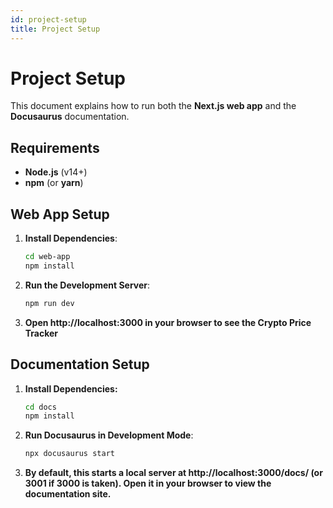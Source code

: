 ```yaml
---
id: project-setup
title: Project Setup
---
```



# Project Setup


This document explains how to run both the **Next.js web app** and the **Docusaurus** documentation.


## Requirements
- **Node.js** (v14+)
- **npm** (or **yarn**)


## Web App Setup


1. **Install Dependencies**:
    ```bash
    cd web-app
    npm install
    ```


2. **Run the Development Server**:
   ```bash
   npm run dev
   ```


3. **Open http://localhost:3000 in your browser to see the Crypto Price Tracker**


## Documentation Setup


1. **Install Dependencies:**
   ```bash
   cd docs
   npm install
   ```


2. **Run Docusaurus in Development Mode**:
   ```bash
   npx docusaurus start
   ```


3. **By default, this starts a local server at http://localhost:3000/docs/ (or 3001 if 3000 is taken). Open it in your browser to view the documentation site.**
